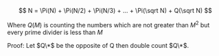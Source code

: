 $$
N = \Pi(N) + \Pi(N/2) + \Pi(N/3) + ... + \Pi(\sqrt N) + Q(\sqrt N)
$$

Where $Q(M)$ is counting the numbers which are not greater than $M^2$ but every prime divider is less than $M$

Proof: Let $Q\*$ be the opposite of Q then double count $Q\*$.
